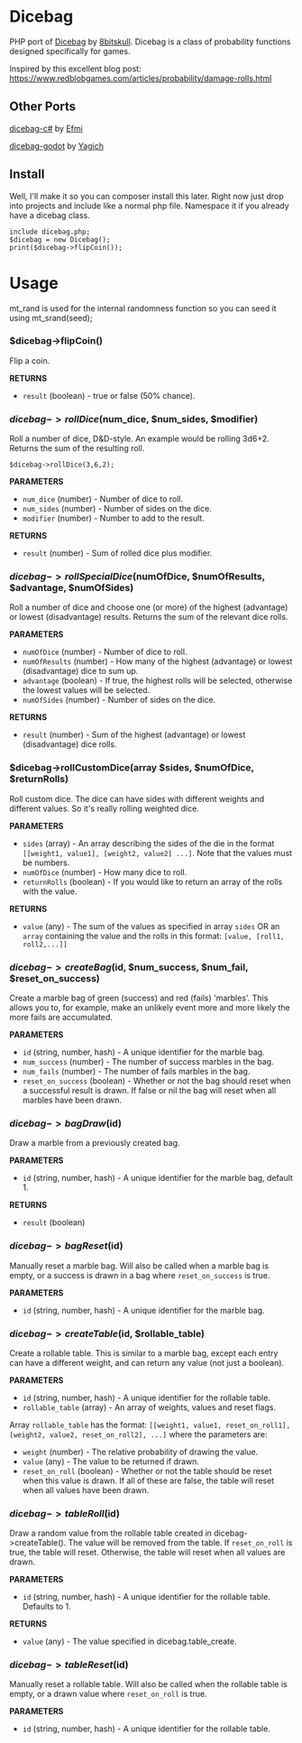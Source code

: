 # Dicebag
PHP port of [Dicebag](https://github.com/8bitskull/dicebag) by [8bitskull](https://github.com/8bitskull). Dicebag is a class of probability functions designed specifically for games.

Inspired by this excellent blog post: https://www.redblobgames.com/articles/probability/damage-rolls.html

## Other Ports
[dicebag-c#](https://github.com/Efmi/dicebag-csharp) by [Efmi](https://github.com/Efmi)

[dicebag-godot](https://github.com/Yagich/dicebag-godot) by [Yagich](https://github.com/Yagich)

## Install
Well, I'll make it so you can composer install this later. Right now just drop into projects and include like a normal php file. Namespace it if you already have a dicebag class.

```
include dicebag.php;
$dicebag = new Dicebag();
print($dicebag->flipCoin());
```
# Usage
mt_rand is used for the internal randomness function so you can seed it using mt_srand(seed);
### $dicebag->flipCoin()
Flip a coin.

**RETURNS**
* `result` (boolean) - true or false (50% chance).

### $dicebag->rollDice($num_dice, $num_sides, $modifier)
Roll a number of dice, D&D-style. An example would be rolling 3d6+2. Returns the sum of the resulting roll.
```
$dicebag->rollDice(3,6,2);
```

**PARAMETERS**
* `num_dice` (number) - Number of dice to roll.
* `num_sides` (number) - Number of sides on the dice.
* `modifier` (number) - Number to add to the result.

**RETURNS**
* `result` (number) - Sum of rolled dice plus modifier.

### $dicebag->rollSpecialDice($numOfDice, $numOfResults, $advantage, $numOfSides)
Roll a number of dice and choose one (or more) of the highest (advantage) or lowest (disadvantage) results. Returns the sum of the relevant dice rolls.

**PARAMETERS**
* `numOfDice` (number) - Number of dice to roll.
* `numOfResults` (number) - How many of the highest (advantage) or lowest (disadvantage) dice to sum up.
* `advantage` (boolean) - If true, the highest rolls will be selected, otherwise the lowest values will be selected.
* `numOfSides` (number) - Number of sides on the dice.

**RETURNS**
* `result` (number) - Sum of the highest (advantage) or lowest (disadvantage) dice rolls.

### $dicebag->rollCustomDice(array $sides, $numOfDice, $returnRolls)
Roll custom dice. The dice can have sides with different weights and different values. So it's really rolling weighted dice.

**PARAMETERS**
* `sides` (array) - An array describing the sides of the die in the format `[[weight1, value1], [weight2, value2] ...]`. Note that the values must be numbers.
* `numOfDice` (number) - How many dice to roll.
* `returnRolls` (boolean) - If you would like to return an array of the rolls with the value.

**RETURNS**
* `value` (any) - The sum of the values as specified in array `sides` OR an `array` containing the value and the rolls in this format: `[value, [roll1, roll2,...]]`

### $dicebag->createBag($id, $num_success, $num_fail, $reset_on_success)
Create a marble bag of green (success) and red (fails) 'marbles'. This allows you to, for example, make an unlikely event more and more likely the more fails are accumulated.

**PARAMETERS**
* `id` (string, number, hash) - A unique identifier for the marble bag.
* `num_success` (number) - The number of success marbles in the bag.
* `num_fails` (number) -  The number of fails marbles in the bag.
* `reset_on_success` (boolean) - Whether or not the bag should reset when a successful result is drawn. If false or nil the bag will reset when all marbles have been drawn.

### $dicebag->bagDraw($id)
Draw a marble from a previously created bag.

**PARAMETERS**
* `id` (string, number, hash) - A unique identifier for the marble bag, default 1.

**RETURNS**
* `result` (boolean)

### $dicebag->bagReset($id)
Manually reset a marble bag. Will also be called when a marble bag is empty, or a success is drawn in a bag where `reset_on_success` is true.

**PARAMETERS**
* `id` (string, number, hash) - A unique identifier for the marble bag.

### $dicebag->createTable($id, $rollable_table)
Create a rollable table. This is similar to a marble bag, except each entry can have a different weight, and can return any value (not just a boolean).

**PARAMETERS**
* `id` (string, number, hash) - A unique identifier for the rollable table.
* `rollable_table` (array) - An array of weights, values and reset flags.

Array `rollable_table` has the format: `[[weight1, value1, reset_on_roll1], [weight2, value2, reset_on_roll2], ...]` where the parameters are:
* `weight` (number) - The relative probability of drawing the value.
* `value` (any) - The value to be returned if drawn.
* `reset_on_roll` (boolean) - Whether or not the table should be reset when this value is drawn. If all of these are false, the table will reset when all values have been drawn.

### $dicebag->tableRoll($id)
Draw a random value from the rollable table created in dicebag->createTable(). The value will be removed from the table. If `reset_on_roll` is true, the table will reset. Otherwise, the table will reset when all values are drawn.

**PARAMETERS**
* `id` (string, number, hash) - A unique identifier for the rollable table. Defaults to 1.

**RETURNS**
* `value` (any) - The value specified in dicebag.table_create.

### $dicebag->tableReset($id)
Manually reset a rollable table. Will also be called when the rollable table is empty, or a drawn value where `reset_on_roll` is true.

**PARAMETERS**
* `id` (string, number, hash) - A unique identifier for the rollable table.
